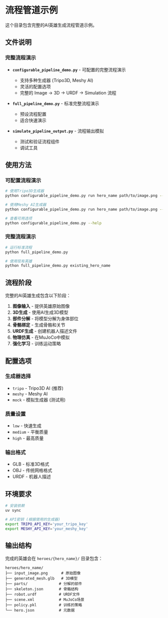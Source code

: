 # 流程管道示例

这个目录包含完整的AI英雄生成流程管道示例。

## 文件说明

### 完整流程演示
- **`configurable_pipeline_demo.py`** - 可配置的完整流程演示
  - 支持多种生成器 (Tripo3D, Meshy AI)
  - 灵活的配置选项
  - 完整的 Image → 3D → URDF → Simulation 流程

- **`full_pipeline_demo.py`** - 标准完整流程演示
  - 预设流程配置
  - 适合快速演示

- **`simulate_pipeline_output.py`** - 流程输出模拟
  - 测试和验证流程组件
  - 调试工具

## 使用方法

### 可配置流程演示
```bash
# 使用Tripo3D生成器
python configurable_pipeline_demo.py run hero_name path/to/image.png --generator tripo

# 使用Meshy AI生成器  
python configurable_pipeline_demo.py run hero_name path/to/image.png --generator meshy

# 查看可用选项
python configurable_pipeline_demo.py --help
```

### 完整流程演示
```bash
# 运行标准流程
python full_pipeline_demo.py

# 使用现有英雄
python full_pipeline_demo.py existing_hero_name
```

## 流程阶段

完整的AI英雄生成包含以下阶段：

1. **图像输入** - 提供英雄原始图像
2. **3D生成** - 使用AI生成3D模型
3. **部件分解** - 将模型分解为身体部位
4. **骨骼绑定** - 生成骨骼和关节
5. **URDF生成** - 创建机器人描述文件
6. **物理仿真** - 在MuJoCo中模拟
7. **强化学习** - 训练运动策略

## 配置选项

### 生成器选择
- `tripo` - Tripo3D AI (推荐)
- `meshy` - Meshy AI
- `mock` - 模拟生成器 (测试用)

### 质量设置
- `low` - 快速生成
- `medium` - 平衡质量
- `high` - 最高质量

### 输出格式
- GLB - 标准3D格式
- OBJ - 传统网格格式
- URDF - 机器人描述

## 环境要求

```bash
# 安装依赖
uv sync

# API密钥 (根据使用的生成器)
export TRIPO_API_KEY='your_tripo_key'
export MESHY_API_KEY='your_meshy_key'
```

## 输出结构

完成的英雄会在 `heroes/{hero_name}/` 目录包含：
```
heroes/hero_name/
├── input_image.png      # 原始图像
├── generated_mesh.glb   # 3D模型
├── parts/              # 分解的部件
├── skeleton.json       # 骨骼结构
├── robot.urdf          # URDF文件
├── scene.xml           # MuJoCo场景
├── policy.pkl          # 训练的策略
└── hero.json           # 元数据
```